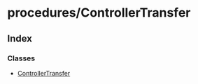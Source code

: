 # procedures/ControllerTransfer

## Index

### Classes

* [ControllerTransfer](../classes/_procedures_controllertransfer_.controllertransfer.md)


